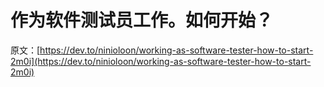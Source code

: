 # 作为软件测试员工作。如何开始？

原文：[https://dev.to/ninioloon/working-as-software-tester-how-to-start-2m0i](https://dev.to/ninioloon/working-as-software-tester-how-to-start-2m0i)